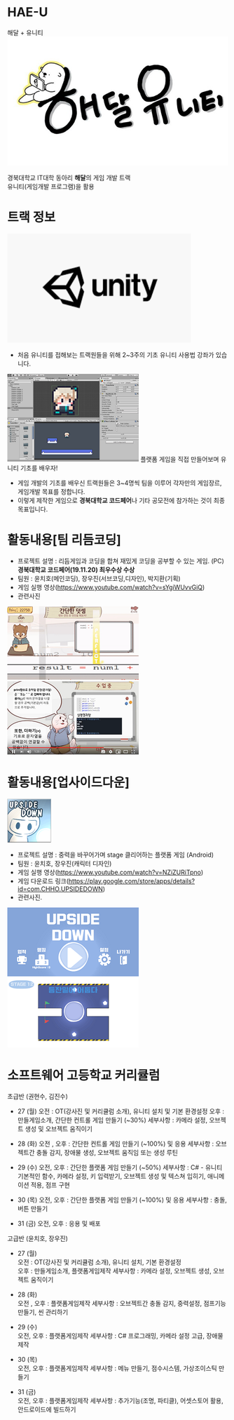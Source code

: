 # HAE-U
해달 + 유니티
![로고](Readme/fulllogo.png)

경북대학교 IT대학 동아리 **해달**의 게임 개발 트랙  
유니티(게임개발 프로그램)을 활용

# 트랙 정보
 ![로고](Readme/Unity.PNG)
 * 처음 유니티를 접해보는 트랙원들을 위해 2~3주의 기초 유니티 사용법 강좌가 있습니다.
 
 ![로고](Readme/b1.PNG) 플랫폼 게임을 직접 만들어보며 유니티 기초를 배우자!
 
 * 게임 개발의 기초를 배우신 트랙원들은 3~4명씩 팀을 이루어 각자만의 게임장르, 게임개발 목표를 정합니다.
 * 이렇게 제작한 게임으로 **경북대학교 코드페어**나 기타 공모전에 참가하는 것이 최종 목표입니다.

# 활동내용[팀 리듬코딩]
 * 프로젝트 설명 : 리듬게임과 코딩을 합쳐 재밌게 코딩을 공부할 수 있는 게임. (PC)  
 **경북대학교 코드페어(19.11.20) 최우수상 수상** 
 * 팀원 : 윤치호(메인코딩), 장우진(서브코딩,디자인), 박지환(기획)
 * 게임 실행 영상(https://www.youtube.com/watch?v=sYgiWUvvGiQ)
 * 관련사진
 
 ![로고](Readme/rc1.PNG)![로고](Readme/rc2.PNG)
 
 
# 활동내용[업사이드다운]

![로고](Readme/ud1.png)
 * 프로젝트 설명 : 중력을 바꾸어가며 stage 클리어하는 플랫폼 게임 (Android)
 * 팀원 : 윤치호, 장우진(캐릭터 디자인)
 * 게임 실행 영상(https://www.youtube.com/watch?v=NZiZURiTpno)
 * 게임 다운로드 링크(https://play.google.com/store/apps/details?id=com.CHHO.UPSIDEDOWN)
 * 관련사진.
 
 ![로고](Readme/ud2.PNG)![로고](Readme/ud3.PNG)
 
 
# 소프트웨어 고등학교 커리큘럼

 초급반 (권현수, 김진수)

 * 27 (월)
 오전 : OT(강사진 및 커리큘럼 소개), 유니티 설치 및 기본 환경설정
 오후 : 만들게임소개, 간단한 컨트롤 게임 만들기 (~30%)
 세부사항 : 카메라 설정, 오브젝트 생성 및 오브젝트 움직이기

 * 28 (화)
 오전 , 오후 : 간단한 컨트롤 게임 만들기 (~100%) 및 응용
 세부사항 : 오브젝트간 충돌 감지, 장애물 생성, 오브젝트 움직임 또는 생성 루틴

 * 29 (수)
 오전, 오후 : 간단한 플랫폼 게임 만들기 (~50%)
 세부사항 : C# - 유니티 기본적인 함수, 카메라 설정, 키 입력받기, 오브젝트 생성 및 텍스쳐 입히기, 애니메이션 적용, 점프 구현

 * 30 (목)
 오전, 오후 : 간단한 플랫폼 게임 만들기 (~100%) 및 응용
 세부사항 : 충돌, 버튼 만들기

 * 31 (금)
 오전, 오후 : 응용 및 배포

 
고급반 (윤치호, 장우진)

 * 27 (월)  
 오전 : OT(강사진 및 커리큘럼 소개), 유니티 설치, 기본 환경설정  
 오후 : 만들게임소개, 플랫폼게임제작
 세부사항 : 카메라 설정, 오브젝트 생성, 오브젝트 움직이기  

 * 28 (화)  
 오전 , 오후 : 플랫폼게임제작 
 세부사항 : 오브젝트간 충돌 감지, 중력설정, 점프기능 만들기, 씬 관리하기

 * 29 (수)  
 오전, 오후 : 플랫폼게임제작 
 세부사항 : C# 프로그래밍, 카메라 설정 고급, 장애물 제작

 * 30 (목)  
 오전, 오후 : 플랫폼게임제작
 세부사항 : 메뉴 만들기, 점수시스템, 가상조이스틱 만들기

 * 31 (금)  
 오전, 오후 : 플랫폼게임제작
 세부사항 : 추가기능(조명, 파티클), 어셋스토어 활용, 안드로이드에 빌드하기
 

